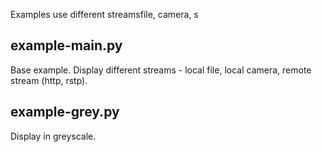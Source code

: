 Examples use different streamsfile, camera, s

## example-main.py

Base example. Display different streams - local file, local camera, remote stream (http, rstp).

## example-grey.py

Display in greyscale.
